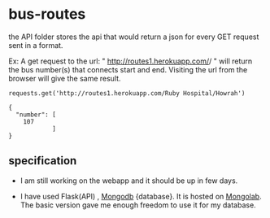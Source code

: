 bus-routes
==========

the API folder stores the api that would return a json for every GET request sent in a format.

Ex: A get request to the url: " http://routes1.herokuapp.com/<start>/<end> " will return the bus number(s) that connects start and end. Visiting the url from the browser will give the same result.


	requests.get('http://routes1.herokuapp.com/Ruby Hospital/Howrah')

	{
	  "number": [
	    107
	  			]
	}
	
specification
--------------

* I am still working on the webapp and it should be up in few days.

* I have used Flask(API) , [Mongodb](http://www.mongodb.org/) {database}. It is hosted on [Mongolab](https://mongolab.com/welcome/). The basic version gave me enough freedom to use it for my database.



